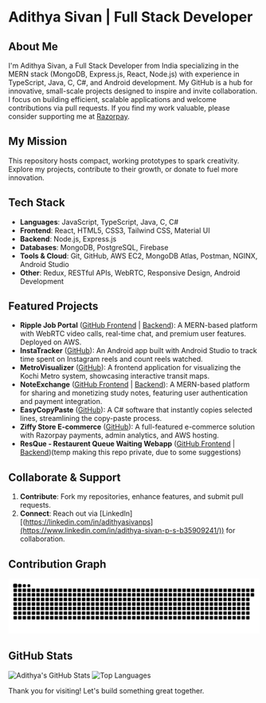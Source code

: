 # Adithya Sivan | Full Stack Developer

## About Me

I'm Adithya Sivan, a Full Stack Developer from India specializing in the MERN stack (MongoDB, Express.js, React, Node.js) with experience in TypeScript, Java, C, C#, and Android development. My GitHub is a hub for innovative, small-scale projects designed to inspire and invite collaboration. I focus on building efficient, scalable applications and welcome contributions via pull requests. If you find my work valuable, please consider supporting me at [Razorpay](https://razorpay.me/@adithyasivanps).

## My Mission

This repository hosts compact, working prototypes to spark creativity. Explore my projects, contribute to their growth, or donate to fuel more innovation.

## Tech Stack

- **Languages**: JavaScript, TypeScript, Java, C, C#
- **Frontend**: React, HTML5, CSS3, Tailwind CSS, Material UI
- **Backend**: Node.js, Express.js
- **Databases**: MongoDB, PostgreSQL, Firebase
- **Tools & Cloud**: Git, GitHub, AWS EC2, MongoDB Atlas, Postman, NGINX, Android Studio
- **Other**: Redux, RESTful APIs, WebRTC, Responsive Design, Android Development

## Featured Projects

- **Ripple Job Portal** ([GitHub Frontend](https://github.com/adithyasiva5/Ripple-Job-Portal-Frontend) | [Backend](https://github.com/adithyasiva5/Ripple-Job-Portal-Backend)): A MERN-based platform with WebRTC video calls, real-time chat, and premium user features. Deployed on AWS.
- **InstaTracker** ([GitHub](https://github.com/AdithyaSiva5/Instatracker)): An Android app built with Android Studio to track time spent on Instagram reels and count reels watched.
- **MetroVisualizer** ([GitHub](https://github.com/AdithyaSiva5/MetroVisualizer)): A frontend application for visualizing the Kochi Metro system, showcasing interactive transit maps.
- **NoteExchange** ([GitHub Frontend](https://github.com/AdithyaSiva5/NoteExchange-Frontend) | [Backend](https://github.com/AdithyaSiva5/NoteExchange-Backend)): A MERN-based platform for sharing and monetizing study notes, featuring user authentication and payment integration.
- **EasyCopyPaste** ([GitHub](https://github.com/AdithyaSiva5/EasyCopyPaste)): A C# software that instantly copies selected lines, streamlining the copy-paste process.
- **Ziffy Store E-commerce** ([GitHub](https://github.com/AdithyaSiva5/Ziffy-Stores)): A full-featured e-commerce solution with Razorpay payments, admin analytics, and AWS hosting.
- **ResQue - Restaurent Queue Waiting Webapp** ([GitHub Frontend](https://github.com/AdithyaSiva5/ResQue-Queue-System-Frontend) | [Backend](https://github.com/AdithyaSiva5/ResQue-Queue-System))(temp making this repo private, due to some suggestions)

## Collaborate & Support

1. **Contribute**: Fork my repositories, enhance features, and submit pull requests.
2. **Connect**: Reach out via [LinkedIn][(https://linkedin.com/in/adithyasivanps](https://www.linkedin.com/in/adithya-sivan-p-s-b35909241/)) for collaboration.

## Contribution Graph

![Contribution Snake](https://github.com/adithyasiva5/adithyasiva5/blob/main/dist/snake.svg)

## GitHub Stats

![Adithya's GitHub Stats](https://github-readme-stats.vercel.app/api?username=adithyasiva5&show_icons=true&locale=en)
![Top Languages](https://github-readme-stats.vercel.app/api/top-langs?username=adithyasiva5&show_icons=true&locale=en&layout=compact)

Thank you for visiting! Let's build something great together.
